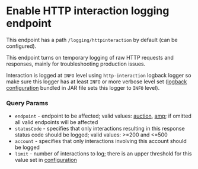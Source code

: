 # Enable HTTP interaction logging endpoint

This endpoint has a path `/logging/httpinteraction` by default (can be configured).

This endpoint turns on temporary logging of raw HTTP requests and responses, mainly for troubleshooting production issues. 

Interaction is logged at `INFO` level using `http-interaction` logback logger so make sure this logger has at least 
`INFO` or more verbose level set ([logback configuration](../../../src/main/resources/logback-spring.xml) bundled in JAR 
file sets this logger to `INFO` level).

### Query Params
- `endpoint` - endpoint to be affected; valid values: [auction](../openrtb2/auction.md), [amp](../openrtb2/amp.md); 
if omitted all valid endpoints will be affected
- `statusCode` - specifies that only interactions resulting in this response status code should be logged; 
valid values: >=200 and <=500
- `account` - specifies that only interactions involving this account should be logged
- `limit` - number of interactions to log; there is an upper threshold for this value set in 
[configuration](../../config-app.md) 
